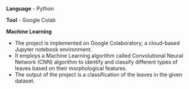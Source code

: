 **Language** - Python

**Tool** - Google Colab

**Machine Learning**

- The project is implemented on Google Colaboratory, a cloud-based Jupyter notebook environment.
- It employs a Machine Learning algorithm called Convolutional Neural Network (CNN) algorithm to identify and classify different types of leaves based on their morphological features.
- The output of the project is a classification of the leaves in the given dataset.
